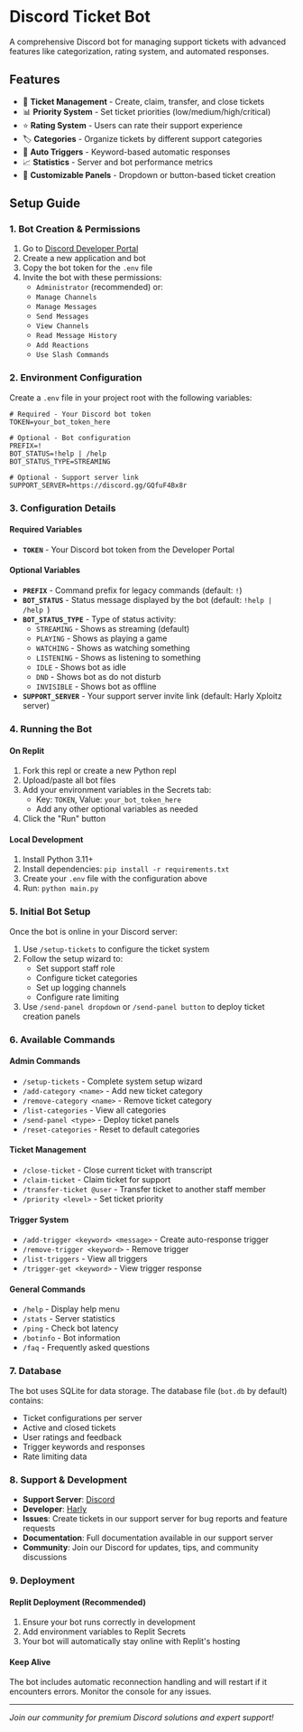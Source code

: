 
# Discord Ticket Bot

A comprehensive Discord bot for managing support tickets with advanced features like categorization, rating system, and automated responses.

## Features

- 🎫 **Ticket Management** - Create, claim, transfer, and close tickets
- 📊 **Priority System** - Set ticket priorities (low/medium/high/critical)
- ⭐ **Rating System** - Users can rate their support experience
- 🏷️ **Categories** - Organize tickets by different support categories
- 🤖 **Auto Triggers** - Keyword-based automatic responses
- 📈 **Statistics** - Server and bot performance metrics
- 🎨 **Customizable Panels** - Dropdown or button-based ticket creation

## Setup Guide

### 1. Bot Creation & Permissions

1. Go to [Discord Developer Portal](https://discord.com/developers/applications)
2. Create a new application and bot
3. Copy the bot token for the `.env` file
4. Invite the bot with these permissions:
   - `Administrator` (recommended) or:
   - `Manage Channels`
   - `Manage Messages` 
   - `Send Messages`
   - `View Channels`
   - `Read Message History`
   - `Add Reactions`
   - `Use Slash Commands`

### 2. Environment Configuration

Create a `.env` file in your project root with the following variables:

```env
# Required - Your Discord bot token
TOKEN=your_bot_token_here

# Optional - Bot configuration
PREFIX=!
BOT_STATUS=!help | /help 
BOT_STATUS_TYPE=STREAMING

# Optional - Support server link
SUPPORT_SERVER=https://discord.gg/GQfuF4Bx8r

```

### 3. Configuration Details

#### Required Variables

- **`TOKEN`** - Your Discord bot token from the Developer Portal

#### Optional Variables

- **`PREFIX`** - Command prefix for legacy commands (default: `!`)
- **`BOT_STATUS`** - Status message displayed by the bot (default: `!help | /help `)
- **`BOT_STATUS_TYPE`** - Type of status activity:
  - `STREAMING` - Shows as streaming (default)
  - `PLAYING` - Shows as playing a game
  - `WATCHING` - Shows as watching something
  - `LISTENING` - Shows as listening to something
  - `IDLE` - Shows bot as idle
  - `DND` - Shows bot as do not disturb
  - `INVISIBLE` - Shows bot as offline
- **`SUPPORT_SERVER`** - Your support server invite link (default: Harly Xploitz server)

### 4. Running the Bot

#### On Replit 

1. Fork this repl or create a new Python repl
2. Upload/paste all bot files
3. Add your environment variables in the Secrets tab:
   - Key: `TOKEN`, Value: `your_bot_token_here`
   - Add any other optional variables as needed
4. Click the "Run" button

#### Local Development

1. Install Python 3.11+
2. Install dependencies: `pip install -r requirements.txt`
3. Create your `.env` file with the configuration above
4. Run: `python main.py`

### 5. Initial Bot Setup

Once the bot is online in your Discord server:

1. Use `/setup-tickets` to configure the ticket system
2. Follow the setup wizard to:
   - Set support staff role
   - Configure ticket categories
   - Set up logging channels
   - Configure rate limiting
3. Use `/send-panel dropdown` or `/send-panel button` to deploy ticket creation panels

### 6. Available Commands

#### Admin Commands
- `/setup-tickets` - Complete system setup wizard
- `/add-category <name>` - Add new ticket category
- `/remove-category <name>` - Remove ticket category
- `/list-categories` - View all categories
- `/send-panel <type>` - Deploy ticket panels
- `/reset-categories` - Reset to default categories

#### Ticket Management
- `/close-ticket` - Close current ticket with transcript
- `/claim-ticket` - Claim ticket for support
- `/transfer-ticket @user` - Transfer ticket to another staff member
- `/priority <level>` - Set ticket priority

#### Trigger System
- `/add-trigger <keyword> <message>` - Create auto-response trigger
- `/remove-trigger <keyword>` - Remove trigger
- `/list-triggers` - View all triggers
- `/trigger-get <keyword>` - View trigger response

#### General Commands
- `/help` - Display help menu
- `/stats` - Server statistics
- `/ping` - Check bot latency
- `/botinfo` - Bot information
- `/faq` - Frequently asked questions

### 7. Database

The bot uses SQLite for data storage. The database file (`bot.db` by default) contains:
- Ticket configurations per server
- Active and closed tickets
- User ratings and feedback
- Trigger keywords and responses
- Rate limiting data

### 8. Support & Development

- **Support Server**: [Discord](https://discord.gg/E5fywzRPy3)
- **Developer**: [Harly]()
- **Issues**: Create tickets in our support server for bug reports and feature requests
- **Documentation**: Full documentation available in our support server
- **Community**: Join our Discord for updates, tips, and community discussions

### 9. Deployment

#### Replit Deployment (Recommended)

1. Ensure your bot runs correctly in development
2. Add environment variables to Replit Secrets
3. Your bot will automatically stay online with Replit's hosting

#### Keep Alive

The bot includes automatic reconnection handling and will restart if it encounters errors. Monitor the console for any issues.

---


*Join our community for premium Discord solutions and expert support!*
